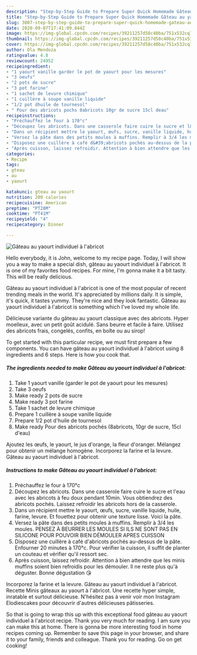```yaml
---
description: "Step-by-Step Guide to Prepare Super Quick Homemade Gâteau au yaourt individuel à l&amp;#39;abricot"
title: "Step-by-Step Guide to Prepare Super Quick Homemade Gâteau au yaourt individuel à l&amp;#39;abricot"
slug: 3007-step-by-step-guide-to-prepare-super-quick-homemade-gateau-au-yaourt-individuel-a-l-and-39-abricot
date: 2020-09-07T17:41:09.844Z
image: https://img-global.cpcdn.com/recipes/39211257d58c40ba/751x532cq70/gateau-au-yaourt-individuel-a-labricot-photo-principale-de-la-recette.jpg
thumbnail: https://img-global.cpcdn.com/recipes/39211257d58c40ba/751x532cq70/gateau-au-yaourt-individuel-a-labricot-photo-principale-de-la-recette.jpg
cover: https://img-global.cpcdn.com/recipes/39211257d58c40ba/751x532cq70/gateau-au-yaourt-individuel-a-labricot-photo-principale-de-la-recette.jpg
author: Ola Mendoza
ratingvalue: 4.8
reviewcount: 24952
recipeingredient:
- "1 yaourt vanille garder le pot de yaourt pour les mesures"
- "3 oeufs"
- "2 pots de sucre"
- "3 pot farine"
- "1 sachet de levure chimique"
- "1 cuillère à soupe vanille liquide"
- "1/2 pot dhuile de tournesol"
- " Pour des abricots pochs 8abricots 10gr de sucre 15cl deau"
recipeinstructions:
- "Préchauffez le four à 170°c"
- "Découpez les abricots. Dans une casserole faire cuire le sucre et l&#39;eau avec les abricots à feu doux pendant 10min. Vous obtiendrez des abricots pochés. Laissez refroidir les abricots hors de la casserole."
- "Dans un récipient mettre le yaourt, œufs, sucre, vanille liquide, huile, farine, levure. Et fouettez pour obtenir une texture lisse. Voici la pâte."
- "Versez la pâte dans des petits moules à muffins. Remplir à 3/4 les moules. PENSEZ À BEURRER LES MOULES SI ILS NE SONT PAS EN SILICONE POUR POUVOIR BIEN DÉMOULER APRES CUISSON"
- "Disposez une cuillère à café d&#39;abricots pochés au-dessus de la pâte. Enfourner 20 minutes à 170°c. Pour vérifier la cuisson, il suffit de planter un couteau et vérifier qu&#39;il ressort sec."
- "Après cuisson, laissez refroidir. Attention à bien attendre que les minis muffins soient bien refroidis pour les démouler. Il ne reste plus qu&#39;à déguster. Bonne dégustation 😘"
categories:
- Recipe
tags:
- gteau
- au
- yaourt

katakunci: gteau au yaourt 
nutrition: 209 calories
recipecuisine: American
preptime: "PT28M"
cooktime: "PT41M"
recipeyield: "4"
recipecategory: Dinner

---
```



![Gâteau au yaourt individuel à l&#39;abricot](https://img-global.cpcdn.com/recipes/39211257d58c40ba/751x532cq70/gateau-au-yaourt-individuel-a-labricot-photo-principale-de-la-recette.jpg)

Hello everybody, it is John, welcome to my recipe page. Today, I will show you a way to make a special dish, gâteau au yaourt individuel à l&#39;abricot. It is one of my favorites food recipes. For mine, I'm gonna make it a bit tasty. This will be really delicious.

Gâteau au yaourt individuel à l&#39;abricot is one of the most popular of recent trending meals in the world. It's appreciated by millions daily. It is simple, it's quick, it tastes yummy. They're nice and they look fantastic. Gâteau au yaourt individuel à l&#39;abricot is something which I've loved my whole life.

Délicieuse variante du gâteau au yaourt classique avec des abricots. Hyper moelleux, avec un petit goût acidulé. Sans beurre et facile à faire. Utilisez des abricots frais, congelés, confits, en boîte ou au sirop!


To get started with this particular recipe, we must first prepare a few components. You can have gâteau au yaourt individuel à l&#39;abricot using 8 ingredients and 6 steps. Here is how you cook that.

<!--inarticleads1-->

##### The ingredients needed to make Gâteau au yaourt individuel à l&#39;abricot:

1. Take 1 yaourt vanille (garder le pot de yaourt pour les mesures)
1. Take 3 oeufs
1. Make ready 2 pots de sucre
1. Make ready 3 pot farine
1. Take 1 sachet de levure chimique
1. Prepare 1 cuillère à soupe vanille liquide
1. Prepare 1/2 pot d&#39;huile de tournesol
1. Make ready  Pour des abricots pochés (8abricots, 10gr de sucre, 15cl d&#39;eau)


Ajoutez les œufs, le yaourt, le jus d&#39;orange, la fleur d&#39;oranger. Mélangez pour obtenir un mélange homogène. Incorporez la farine et la levure. Gâteau au yaourt individuel à l&#39;abricot. 

<!--inarticleads2-->

##### Instructions to make Gâteau au yaourt individuel à l&#39;abricot:

1. Préchauffez le four à 170°c
1. Découpez les abricots. Dans une casserole faire cuire le sucre et l&#39;eau avec les abricots à feu doux pendant 10min. Vous obtiendrez des abricots pochés. Laissez refroidir les abricots hors de la casserole.
1. Dans un récipient mettre le yaourt, œufs, sucre, vanille liquide, huile, farine, levure. Et fouettez pour obtenir une texture lisse. Voici la pâte.
1. Versez la pâte dans des petits moules à muffins. Remplir à 3/4 les moules. PENSEZ À BEURRER LES MOULES SI ILS NE SONT PAS EN SILICONE POUR POUVOIR BIEN DÉMOULER APRES CUISSON
1. Disposez une cuillère à café d&#39;abricots pochés au-dessus de la pâte. Enfourner 20 minutes à 170°c. Pour vérifier la cuisson, il suffit de planter un couteau et vérifier qu&#39;il ressort sec.
1. Après cuisson, laissez refroidir. Attention à bien attendre que les minis muffins soient bien refroidis pour les démouler. Il ne reste plus qu&#39;à déguster. Bonne dégustation 😘


Incorporez la farine et la levure. Gâteau au yaourt individuel à l&#39;abricot. Recette Minis gâteaux au yaourt à l&#39;abricot. Une recette hyper simple, inratable et surtout délicieuse. N&#39;hésitez pas à venir voir mon Instagram Elodiescakes pour découvrir d&#39;autres délicieuses pâtisseries. 

So that is going to wrap this up with this exceptional food gâteau au yaourt individuel à l&#39;abricot recipe. Thank you very much for reading. I am sure you can make this at home. There is gonna be more interesting food in home recipes coming up. Remember to save this page in your browser, and share it to your family, friends and colleague. Thank you for reading. Go on get cooking!
